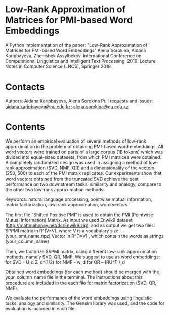 
# Low-Rank Approximation of Matrices for PMI-based Word Embeddings
A Python implementation of the paper:
"Low-Rank Approximation of Matrices for PMI-based Word Embeddings”
Alena Sorokina, Aidana Karipbayeva, Zhenisbek Assylbekov.
International Conference on Computational Linguistics and Intelligent Text Processing, 2019. Lecture Notes in Computer Science (LNCS), Springer 2019. 

# Contacts
Authors: Aidana Karipbayeva, Alena Sorokina
Pull requests and issues: aidana.karipbayeva@nu.edu.kz; alena.sorokina@nu.edu.kz 

# Contents
We perform an empirical evaluation of several methods of low-rank approximation in the problem of obtaining PMI-based word embeddings. All word vectors were trained on parts of a large corpus (1B tokens) which was divided into equal-sized datasets, from which PMI matrices were obtained. A completely randomized design was used in assigning a method of low-rank approximation (SVD, NMF, QR) and a dimensionality of the vectors (250, 500) to each of the PMI matrix replicates. Our experiments show that word vectors obtained from the truncated SVD achieve the best performance on two downstream tasks, similarity and analogy, compare to the other two low-rank approximation methods.

Keywords: natural language processing, pointwise mutual information, matrix factorization, low-rank approximation, word vectors


The first file “Shifted Positive PMI” is used to obtain the PMI (Pointwise Mutual Information) Matrix. As input we used Enwik9 dataset  (http://mattmahoney.net/dc/Enwik9.zip), and as output we get two files: 
	SPPMI matrix in R^(V×V), where V is a vocabulary size. (your_pmi_name.npz)
	Vector in R^(1×V) , which contain the words as strings (your_column_name)

Then, we factorize SSPMI matrix, using different low-rank approximation methods, namely SVD, QR, NMF. We suggest to use as word embeddings:
	for SVD - U_d Σ_d^(1/2)
	for NMF - w_d
	for QR – (RU^T )_d


Obtained word embeddings (for each method) should be merged with the your_column_name file in the terminal. The instructions about this procedure are included in the each file for matrix factorization (SVD, QR, NMF). 

We evaluate the performance of the word embeddings using linguistic tasks: analogy and similarity. The Gensim library was used, and the code for evaluation is included in each file. 
